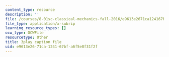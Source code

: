 ```yaml
---
content_type: resource
description: ''
file: /courses/8-01sc-classical-mechanics-fall-2016/e9613e2671ca124167bfa6f5e8f31f2f_CfTLS6YYPms.srt
file_type: application/x-subrip
learning_resource_types: []
ocw_type: OCWFile
resourcetype: Other
title: 3play caption file
uid: e9613e26-71ca-1241-67bf-a6f5e8f31f2f
---
```

